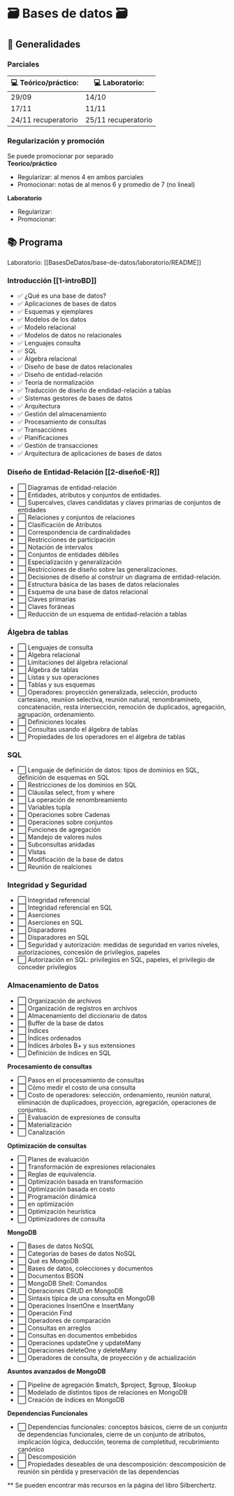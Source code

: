 # 🗃️ Bases de datos 🗃️

## 📆️ Generalidades

### **Parciales** 
| 💻️ Teórico/práctico: | 💻️ Laboratorio: |
| --- | --- |
| 29/09 | 14/10 | 
| 17/11 | 11/11 | 
| 24/11 recuperatorio | 25/11 recuperatorio | 

### Regularización y promoción

Se puede promocionar por separado  
**Teorico/práctico**  
* Regularizar: al menos 4 en ambos parciales
* Promocionar: notas de al menos 6 y promedio de 7 (no lineal)

**Laboratorio**
* Regularizar:
* Promocionar:

## 📚️ Programa
Laboratorio: [[BasesDeDatos/base-de-datos/laboratorio/README]]
### **Introducción** [[1-introBD]] 
+ ✅️ ¿Qué es una base de datos?
+ ✅️ Aplicaciones de bases de datos
+ ✅️ Esquemas y ejemplares
+ ✅️ Modelos de los datos
+ ✅️ Modelo relacional
+ ✅️ Modelos de datos no relacionales
+ ✅️ Lenguajes consulta
+ ✅️ SQL
+ ✅️ Álgebra relacional
+ ✅️ Diseño de base de datos relacionales
+ ✅️ Diseño de entidad-relación
+ ✅️ Teoría de normalización
+ ✅️ Traducción de diseño de endidad-relación a tablas
+ ✅️ Sistemas gestores de bases de datos
+ ✅️ Arquitectura
+ ✅️ Gestión del almacenamiento
+ ✅️ Procesamiento de consultas
+ ✅️ Transacciónes
+ ✅️ Planificaciones
+ ✅️ Gestión de transacciones
+ ✅️ Arquitectura de aplicaciones de bases de datos

### **Diseño de Entidad-Relación** [[2-diseñoE-R]]
+ ⬜️ Diagramas de entidad-relación
+ ⬜️ Entidades, atributos y conjuntos de entidades.
+ ⬜️ Supercalves, claves candidatas y claves primarias de conjuntos de entidades
+ ⬜️ Relaciones y conjuntos de relaciones
+ ⬜️ Clasificación de Atributos
+ ⬜️ Correspondencia de cardinalidades
+ ⬜️ Restricciones de participación
+ ⬜️ Notación de intervalos
+ ⬜️ Conjuntos de entidades débiles
+ ⬜️ Especialización y generalización
+ ⬜️ Restricciones de diseño sobre las generalizaciones.
+ ⬜️ Decisiones de diseño al construir un diagrama de entidad-relación.
+ ⬜️ Estructura básica de las bases de datos relacionales
+ ⬜️ Esquema de una base de datos relacional
+ ⬜️ Claves primarias
+ ⬜️ Claves foráneas
+ ⬜️ Reducción de un esquema de entidad-relación a tablas

### **Álgebra de tablas**
+ ⬜️ Lenguajes de consulta
+ ⬜️ Álgebra relacional
+ ⬜️ Limitaciones del álgebra relacional
+ ⬜️ Álgebra de tablas
+ ⬜️ Listas y sus operaciones
+ ⬜️ Tablas y sus esquemas
+ ⬜️ Operadores: proyección generalizada, selección, producto cartesiano,
     reuniion selectiva, reunión natural, renombramineto, concatenación,
     resta intersección, remoción de duplicados, agregación, agrupación,
     ordenamiento.
+ ⬜️ Definiciones locales
+ ⬜️ Consultas usando el álgebra de tablas
+ ⬜️ Propiedades de los operadores en el álgebra de tablas

### **SQL**
+ ⬜️ Lenguaje de definición de datos: tipos de dominios en SQL, definición de
     esquemas en SQL
+ ⬜️ Restricciones de los dominios en SQL
+ ⬜️ Cláusilas select, from y where
+ ⬜️ La operación de renombreamiento
+ ⬜️ Variables tupla
+ ⬜️ Operaciones sobre Cadenas
+ ⬜️ Operaciones sobre conjuntos
+ ⬜️ Funciones de agregación
+ ⬜️ Mandejo de valores nulos
+ ⬜️ Subconsultas anidadas
+ ⬜️ VIstas
+ ⬜️ Modificación de la base de datos
+ ⬜️ Reunión de realciones

### **Integridad y Seguridad**
+ ⬜️ Integridad referencial
+ ⬜️ Integridad referencial en SQL
+ ⬜️ Aserciones
+ ⬜️ Aserciones en SQL
+ ⬜️ Disparadores
+ ⬜️ Disparadores en SQL
+ ⬜️ Seguridad y autorización: medidas de seguridad en varios niveles,
     autorizaciones, concesión de privilegios, papeles
+ ⬜️ Autorización en SQL: privilegios en SQL, papeles, el privilegio de conceder
     privilegios

### **Almacenamiento de Datos**
+ ⬜️ Organización de archivos
+ ⬜️ Organización de registros en archivos
+ ⬜️ Almacenamiento del diccionario de datos
+ ⬜️ Buffer de la base de datos 
+ ⬜️ Índices
+ ⬜️ Índices ordenados
+ ⬜️ Índices árboles B+ y sus extensiones
+ ⬜️ Definición de índices en SQL

**Procesamiento de consultas**
+ ⬜️ Pasos en el procesamiento de consultas
+ ⬜️ Cómo medir el costo de una consulta
+ ⬜️ Costo de operadores: selección, ordenamiento, reunión natural, eliminación
     de duplicadoes, proyección, agregación, operaciones de conjuntos.
+ ⬜️ Evaluación de expresiones de consulta
+ ⬜️ Materialización
+ ⬜️ Canalización

**Optimización de consultas**
+ ⬜️ Planes de evaluación
+ ⬜️ Transformación de expresiones relacionales
+ ⬜️ Reglas de equivalencia.
+ ⬜️ Optimización basada en transformación
+ ⬜️ Optimización basada en costo
+ ⬜️ Programación dinámica
+ ⬜️ en optimización
+ ⬜️ Optimización heurística
+ ⬜️ Optimizadores de consulta

**MongoDB**
+ ⬜️ Bases de datos NoSQL
+ ⬜️ Categorías de bases de datos NoSQL
+ ⬜️ Qué es MongoDB
+ ⬜️ Bases de datos, colecciones y documentos
+ ⬜️ Documentos BSON
+ ⬜️ MongoDB Shell: Comandos
+ ⬜️ Operaciones CRUD en MongoDB
+ ⬜️ Sintaxis típica de una consulta en MongoDB
+ ⬜️ Operaciones InsertOne e InsertMany
+ ⬜️ Operación Find
+ ⬜️ Operadores de comparación
+ ⬜️ Consultas en arreglos
+ ⬜️ Consultas en documentos embebidos
+ ⬜️ Operaciones updateOne y updateMany
+ ⬜️ Operaciones deleteOne y deleteMany
+ ⬜️ Operadores de consulta, de proyección y de actualización

**Asuntos avanzados de MongoDB**
+ ⬜️ Pipeline de agregación $match, $project, $group, $lookup
+ ⬜️ Modelado de distintos tipos de relaciones en MongoDB
+ ⬜️ Creación de índices en MongoDB

**Dependencias Funcionales**
+ ⬜️ Dependencias funcionales: conceptos básicos, cierre de un conjunto de
     dependencias funcionales, cierre de un conjunto de atributos, implicación
     lógica, deducción, teorema de completitud, recubrimiento canónico
+ ⬜️ Descomposición
+ ⬜️ Propiedades deseables de una descomposición: descomposición de reunión sin
     pérdida y preservación de las dependencias

** Se pueden encontrar más recursos en la página del libro Silberchertz.
